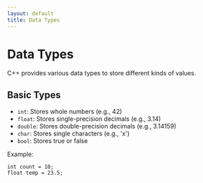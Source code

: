 ```yaml
---
layout: default
title: Data Types
---
```


# Data Types

C++ provides various data types to store different kinds of values.

## Basic Types
- `int`: Stores whole numbers (e.g., 42)
- `float`: Stores single-precision decimals (e.g., 3.14)
- `double`: Stores double-precision decimals (e.g., 3.14159)
- `char`: Stores single characters (e.g., 'x')
- `bool`: Stores true or false

Example:

    int count = 10;
    float temp = 23.5;